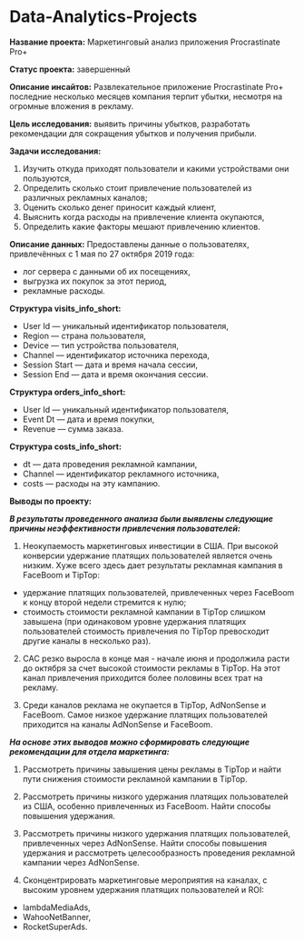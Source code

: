 # Data-Analytics-Projects

**Название проекта:** Маркетинговый анализ приложения Procrastinate Pro+

**Статус проекта:** завершенный

**Описание инсайтов:** Развлекательное приложение Procrastinate Pro+ последние несколько месяцев компания терпит убытки, несмотря на огромные вложения в рекламу.

**Цель исследования:** выявить причины убытков, разработать рекомендации для сокращения убытков и получения прибыли.

**Задачи исследования:**
1. Изучить откуда приходят пользователи и какими устройствами они пользуются,
2. Определить сколько стоит привлечение пользователей из различных рекламных каналов;
3. Оценить сколько денег приносит каждый клиент,
4. Выяснить когда расходы на привлечение клиента окупаются,
5. Определить какие факторы мешают привлечению клиентов.

**Описание данных:**
Предоставлены данные о пользователях, привлечённых с 1 мая по 27 октября 2019 года:
- лог сервера с данными об их посещениях,
- выгрузка их покупок за этот период,
- рекламные расходы.

**Структура visits_info_short:**

- User Id — уникальный идентификатор пользователя,
- Region — страна пользователя,
- Device — тип устройства пользователя,
- Channel — идентификатор источника перехода,
- Session Start — дата и время начала сессии,
- Session End — дата и время окончания сессии.

**Структура orders_info_short:**

- User Id — уникальный идентификатор пользователя,
- Event Dt — дата и время покупки,
- Revenue — сумма заказа.

**Структура costs_info_short:**

- dt — дата проведения рекламной кампании,
- Channel — идентификатор рекламного источника,
- costs — расходы на эту кампанию.

**Выводы по проекту:**

***В результаты проведенного анализа были выявлены следующие причины неэффективности привлечения пользователей:***

1. Неокупаемость маркетинговых инвестиции в США. При высокой конверсии удержание платящих пользователей является очень низким. Хуже всего здесь дает результаты рекламная кампания в FaceBoom и TipTop:
- удержание платящих пользователей, привлеченных через FaceBoom к концу второй недели стремится к нулю;
- стоимость стоимости рекламной кампании в TipTop слишком завышена (при одинаковом уровне удержания платящих пользователей стоимость привлечения по TipTop превосходит другие каналы в несколько раз).


2. CAC резко выросла в конце мая - начале июня и продолжила расти до октября за счет высокой стоимости рекламы в TipTop. На этот канал привлечения приходится более половины всех трат на рекламу.


3. Среди каналов реклама не окупается в TipTop, AdNonSense и FaceBoom. Самое низкое удержание платящих пользователей приходится на каналы AdNonSense и FaceBoom.


***На основе этих выводов можно сформировать следующие рекомендации для отдела маркетинга:***

1. Рассмотреть причины завышения цены рекламы в TipTop и найти пути снижения стоимости рекламной кампании в TipTop.


2. Рассмотреть причины низкого удержания платящих пользователей из США, особенно привлеченных из FaceBoom. Найти способы повышения удержания.


3. Рассмотреть причины низкого удержания платящих пользователей, привлеченных через AdNonSense. Найти способы повышения удержания и рассмотреть целесообразность проведения рекламной кампании через AdNonSense.


4. Сконцентрировать маркетинговые мероприятия на каналах, с высоким уровнем удержания платящих пользователей и ROI:
- lambdaMediaAds,
- WahooNetBanner,
- RocketSuperAds.
